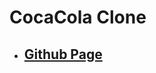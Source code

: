 <!--
 * @Author: Jinqi Li
 * @Date: 2020-06-21 22:29:22
 * @LastEditors: Jinqi Li
 * @LastEditTime: 2022-01-20 01:35:46
 * @FilePath: /cocacola-2/README.md
-->
# CocaCola Clone
* ## [Github Page](https://jinqili0310.github.io/cocacola-2/)
